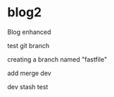 blog2
=====

Blog enhanced

test git branch


creating a branch named "fastfile"

add merge dev

dev stash test
